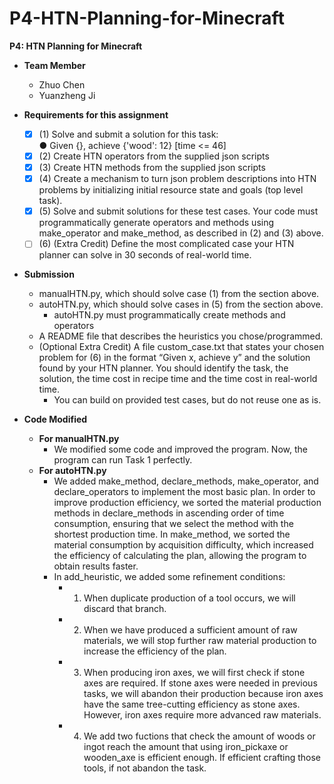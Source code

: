 # P4-HTN-Planning-for-Minecraft
**P4: HTN Planning for Minecraft**  
  - **Team Member**
    - Zhuo Chen
    - Yuanzheng Ji
   
  - **Requirements for this assignment**  
    - [x] (1) Solve and submit a solution for this task:  
                ●	Given {}, achieve {'wood': 12} [time <= 46]
    - [x] (2) Create HTN operators from the supplied json scripts
    - [x] (3) Create HTN methods from the supplied json scripts
    - [x] (4) Create a mechanism to turn json problem descriptions into HTN problems by initializing initial resource state and goals (top level task).
    - [x] (5) Solve and submit solutions for these test cases. Your code must programmatically generate operators and methods using make_operator and make_method, as described in (2) and (3) above.
    - [ ] (6)  (Extra Credit) Define the most complicated case your HTN planner can solve in 30 seconds of real-world time.
  - **Submission**  
    -	manualHTN.py, which should solve case (1) from the section above.  
    -	autoHTN.py, which should solve cases in (5) from the section above.  
        -	autoHTN.py must programmatically create methods and operators
    - A README file that describes the heuristics you chose/programmed.  
    - (Optional Extra Credit) A file custom_case.txt that states your chosen problem for (6) in the format “Given x, achieve y” and the solution found by your HTN planner.  You should identify the task, the solution, the time cost in recipe time and the time cost in real-world time.    
        - You can build on  provided test cases, but do not reuse one as is.
  
  - **Code Modified**
    - **For manualHTN.py**  
      - We modified some code and improved the program. Now, the program can run Task 1 perfectly.  
    - **For autoHTN.py**
      - We added make_method, declare_methods, make_operator, and declare_operators to implement the most basic plan. In order to improve production efficiency, we sorted the material production methods in declare_methods in ascending order of time consumption, ensuring that we select the method with the shortest production time. In make_method, we sorted the material consumption by acquisition difficulty, which increased the efficiency of calculating the plan, allowing the program to obtain results faster.  
      - In add_heuristic, we added some refinement conditions:   
          - 1. When duplicate production of a tool occurs, we will discard that branch.  
          - 2. When we have produced a sufficient amount of raw materials, we will stop further raw material production to increase the efficiency of the plan.  
          - 3. When producing iron axes, we will first check if stone axes are required. If stone axes were needed in previous tasks, we will abandon their production because iron axes have the same tree-cutting efficiency as stone axes. However, iron axes require more advanced raw materials.
          - 4. We add two fuctions that check the amount of woods or ingot reach the amount that using iron_pickaxe or wooden_axe is efficient enough. If efficient crafting those tools, if not abandon the task. 
          